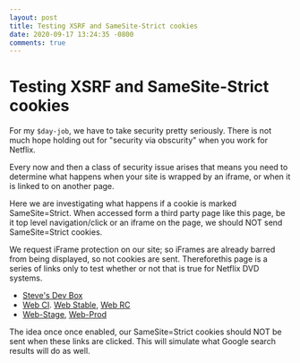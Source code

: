```yaml
---
layout: post
title: Testing XSRF and SameSite-Strict cookies
date: 2020-09-17 13:24:35 -0800
comments: true
---
```


# Testing XSRF and SameSite-Strict cookies

For my `$day-job`, we have to take security pretty seriously.  There is not much hope holding out for "security via obscurity" when you work for Netflix.

Every now and then a class of security issue arises that means you need to determine what happens when your site is wrapped by an iframe, or when it is linked to on another page.

Here we are investigating what happens if a cookie is marked SameSite=Strict.
When accessed form a third party page like this page, be it top level navigation/click or an iframe on the page, we should NOT send SameSite=Strict cookies.

We request iFrame protection on our site; so iFrames are already barred from being displayed, so not cookies are sent.  Thereforethis page is a series of links only to test whether or not that is true for Netflix DVD systems.


* [Steve's Dev Box](https://satkinson-dev-100-vip.eng.dvdco.netflix.com)
* [Web CI](https://web-test-ci.eng.dvdco.netflix.com). [Web Stable](https://web-test-stable.eng.dvdco.netflix.com), [Web  RC](https://web-test-rc.eng.dvdco.netflix.com)
* [Web-Stage](https://dvd2.netflix.com), [Web-Prod](https://dvd.netflix.com)

The idea once once enabled, our SameSite=Strict cookies should NOT be sent when these links are clicked.  This will simulate what Google search results will do as well.
